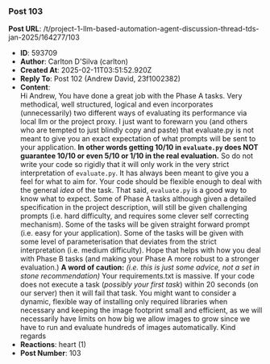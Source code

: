 ### Post 103
**Post URL**: /t/project-1-llm-based-automation-agent-discussion-thread-tds-jan-2025/164277/103
- **ID**: 593709
- **Author**: Carlton D'Silva (carlton)
- **Created At**: 2025-02-11T03:51:52.920Z
- **Reply To**: Post 102 (Andrew David, 23f1002382)
- **Content**:  
  Hi Andrew,
You have done a great job with the Phase A tasks. Very methodical, well structured, logical and even incorporates (unnecessarily) two different ways of evaluating its performance via local llm or the project proxy.
I just want to forewarn you (and others who are tempted to just blindly copy and paste) that evaluate.py is not meant to give you an exact expectation of what prompts will be sent to your application.
<strong>In other words getting 10/10 in <code>evaluate.py</code> does NOT guarantee 10/10 or even 5/10  or 1/10 in the real evaluation.</strong>
So do not write your code so rigidly that it will only work in the very strict interpretation of <code>evaluate.py</code>. It has always been meant to give you a feel for what to aim for. Your code should be flexible enough to deal with the general <em>idea</em> of the task.
That said, <code>evaluate.py</code> is a good way to know what to expect. Some of Phase A tasks although given a detailed specification in the project description, will still be given challenging prompts (i.e. hard difficulty, and requires some clever self correcting mechanism). Some of the tasks will be given straight forward prompt (i.e. easy for your application).  Some of the tasks will be given with some level of parameterisation that deviates from the strict interpretation (i.e. medium difficulty).
Hope that helps with how you deal with Phase B tasks (and making your Phase A more robust to a stronger evaluation.)
<strong>A word of caution:</strong> <em>(i.e. this is just some advice, not a set in stone recommendation)</em> Your requirements.txt is massive. If your code does not execute a task (<em>possibly your first task</em>) within 20 seconds (on our server) then it will fail that task. You might want to consider a dynamic, flexible way of installing only required libraries when necessary and keeping the image footprint small and efficient, as we will necessarily have limits on how big we allow images to grow since we have to run and evaluate hundreds of images automatically.
Kind regards
- **Reactions**: heart (1)
- **Post Number**: 103

